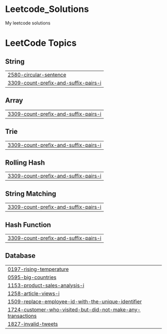 # Leetcode_Solutions
My leetcode solutions

<!---LeetCode Topics Start-->
# LeetCode Topics
## String
|  |
| ------- |
| [2580-circular-sentence](https://github.com/ria-garg17/Leetcode_Solutions/tree/master/2580-circular-sentence) |
| [3309-count-prefix-and-suffix-pairs-i](https://github.com/ria-garg17/Leetcode_Solutions/tree/master/3309-count-prefix-and-suffix-pairs-i) |
## Array
|  |
| ------- |
| [3309-count-prefix-and-suffix-pairs-i](https://github.com/ria-garg17/Leetcode_Solutions/tree/master/3309-count-prefix-and-suffix-pairs-i) |
## Trie
|  |
| ------- |
| [3309-count-prefix-and-suffix-pairs-i](https://github.com/ria-garg17/Leetcode_Solutions/tree/master/3309-count-prefix-and-suffix-pairs-i) |
## Rolling Hash
|  |
| ------- |
| [3309-count-prefix-and-suffix-pairs-i](https://github.com/ria-garg17/Leetcode_Solutions/tree/master/3309-count-prefix-and-suffix-pairs-i) |
## String Matching
|  |
| ------- |
| [3309-count-prefix-and-suffix-pairs-i](https://github.com/ria-garg17/Leetcode_Solutions/tree/master/3309-count-prefix-and-suffix-pairs-i) |
## Hash Function
|  |
| ------- |
| [3309-count-prefix-and-suffix-pairs-i](https://github.com/ria-garg17/Leetcode_Solutions/tree/master/3309-count-prefix-and-suffix-pairs-i) |
## Database
|  |
| ------- |
| [0197-rising-temperature](https://github.com/ria-garg17/Leetcode_Solutions/tree/master/0197-rising-temperature) |
| [0595-big-countries](https://github.com/ria-garg17/Leetcode_Solutions/tree/master/0595-big-countries) |
| [1153-product-sales-analysis-i](https://github.com/ria-garg17/Leetcode_Solutions/tree/master/1153-product-sales-analysis-i) |
| [1258-article-views-i](https://github.com/ria-garg17/Leetcode_Solutions/tree/master/1258-article-views-i) |
| [1509-replace-employee-id-with-the-unique-identifier](https://github.com/ria-garg17/Leetcode_Solutions/tree/master/1509-replace-employee-id-with-the-unique-identifier) |
| [1724-customer-who-visited-but-did-not-make-any-transactions](https://github.com/ria-garg17/Leetcode_Solutions/tree/master/1724-customer-who-visited-but-did-not-make-any-transactions) |
| [1827-invalid-tweets](https://github.com/ria-garg17/Leetcode_Solutions/tree/master/1827-invalid-tweets) |
<!---LeetCode Topics End-->